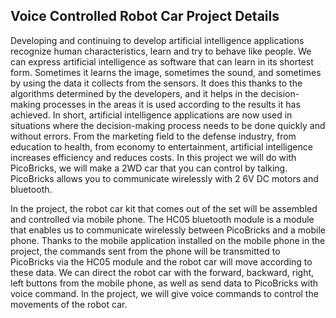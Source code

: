## Voice Controlled Robot Car Project Details
Developing and continuing to develop artificial intelligence applications recognize
human characteristics, learn and try to behave like people. We can express artificial
intelligence as software that can learn in its shortest form. Sometimes it learns the
image, sometimes the sound, and sometimes by using the data it collects from the
sensors. It does this thanks to the algorithms determined by the developers, and
it helps in the decision-making processes in the areas it is used according to the
results it has achieved. In short, artificial intelligence applications are now used in
situations where the decision-making process needs to be done quickly and without
errors. From the marketing field to the defense industry, from education to health,
from economy to entertainment, artificial intelligence increases efficiency and
reduces costs.
In this project we will do with PicoBricks, we will make a 2WD car that you can
control by talking. PicoBricks allows you to communicate wirelessly with 2 6V DC
motors and bluetooth. 

In the project, the robot car kit that comes out of the set will be assembled and
controlled via mobile phone. The HC05 bluetooth module is a module that enables
us to communicate wirelessly between PicoBricks and a mobile phone. Thanks to
the mobile application installed on the mobile phone in the project, the commands
sent from the phone will be transmitted to PicoBricks via the HC05 module and the
robot car will move according to these data. We can direct the robot car with the
forward, backward, right, left buttons from the mobile phone, as well as send data
to PicoBricks with voice command. In the project, we will give voice commands to
control the movements of the robot car.
